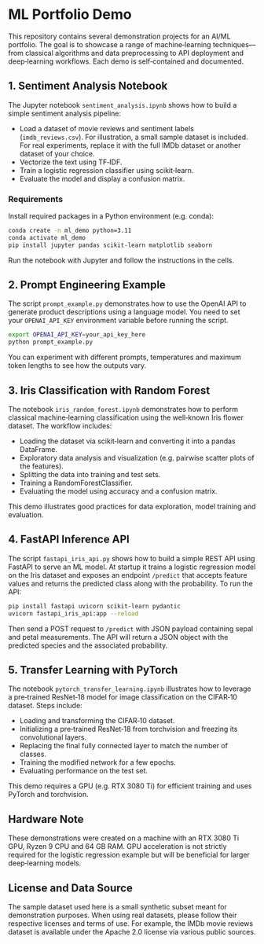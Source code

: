 # ML Portfolio Demo

This repository contains several demonstration projects for an AI/ML portfolio. The goal is to showcase a range of machine‑learning techniques—from classical algorithms and data preprocessing to API deployment and deep‑learning workflows. Each demo is self‑contained and documented.

## 1. Sentiment Analysis Notebook

The Jupyter notebook `sentiment_analysis.ipynb` shows how to build a simple sentiment analysis pipeline:

- Load a dataset of movie reviews and sentiment labels (`imdb_reviews.csv`). For illustration, a small sample dataset is included. For real experiments, replace it with the full IMDb dataset or another dataset of your choice.
- Vectorize the text using TF‑IDF.
- Train a logistic regression classifier using scikit‑learn.
- Evaluate the model and display a confusion matrix.

### Requirements

Install required packages in a Python environment (e.g. conda):

```bash
conda create -n ml_demo python=3.11
conda activate ml_demo
pip install jupyter pandas scikit-learn matplotlib seaborn
```

Run the notebook with Jupyter and follow the instructions in the cells.

## 2. Prompt Engineering Example

The script `prompt_example.py` demonstrates how to use the OpenAI API to generate product descriptions using a language model. You need to set your `OPENAI_API_KEY` environment variable before running the script.

```bash
export OPENAI_API_KEY=your_api_key_here
python prompt_example.py
```

You can experiment with different prompts, temperatures and maximum token lengths to see how the outputs vary.

## 3. Iris Classification with Random Forest

The notebook `iris_random_forest.ipynb` demonstrates how to perform classical machine‑learning classification using the well‑known Iris flower dataset. The workflow includes:

- Loading the dataset via scikit‑learn and converting it into a pandas DataFrame.
- Exploratory data analysis and visualization (e.g. pairwise scatter plots of the features).
- Splitting the data into training and test sets.
- Training a RandomForestClassifier.
- Evaluating the model using accuracy and a confusion matrix.

This demo illustrates good practices for data exploration, model training and evaluation.

## 4. FastAPI Inference API

The script `fastapi_iris_api.py` shows how to build a simple REST API using FastAPI to serve an ML model. At startup it trains a logistic regression model on the Iris dataset and exposes an endpoint `/predict` that accepts feature values and returns the predicted class along with the probability. To run the API:

```bash
pip install fastapi uvicorn scikit-learn pydantic
uvicorn fastapi_iris_api:app --reload
```

Then send a POST request to `/predict` with JSON payload containing sepal and petal measurements. The API will return a JSON object with the predicted species and the associated probability.

## 5. Transfer Learning with PyTorch

The notebook `pytorch_transfer_learning.ipynb` illustrates how to leverage a pre‑trained ResNet‑18 model for image classification on the CIFAR‑10 dataset. Steps include:

- Loading and transforming the CIFAR‑10 dataset.
- Initializing a pre‑trained ResNet‑18 from torchvision and freezing its convolutional layers.
- Replacing the final fully connected layer to match the number of classes.
- Training the modified network for a few epochs.
- Evaluating performance on the test set.

This demo requires a GPU (e.g. RTX 3080 Ti) for efficient training and uses PyTorch and torchvision.

## Hardware Note

These demonstrations were created on a machine with an RTX 3080 Ti GPU, Ryzen 9 CPU and 64 GB RAM. GPU acceleration is not strictly required for the logistic regression example but will be beneficial for larger deep‑learning models.

## License and Data Source

The sample dataset used here is a small synthetic subset meant for demonstration purposes. When using real datasets, please follow their respective licenses and terms of use. For example, the IMDb movie reviews dataset is available under the Apache 2.0 license via various public sources.
